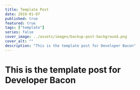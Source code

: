 ```yaml
---
title: Template Post
date: 2019-01-07
published: true
featured: true
tags: ["template"]
series: false
cover_image: ../assets/images/backup-post-background.png
cover_alt: ""
description: "This is the template post for Developer Bacon"
---
```


# This is the template post for Developer Bacon
